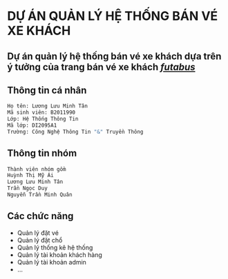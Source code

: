 
# DỰ ÁN QUẢN LÝ HỆ THỐNG BÁN VÉ XE KHÁCH
Dự án quản lý hệ thống bán vé xe khách dựa trên ý tưởng của trang bán vé xe khách [_futabus_](https://www.futabus.vn)
---

## Thông tin cá nhân
```bash
Họ tên: Lương Lưu Minh Tân
Mã sinh viên: B2011990
Lớp: Hệ Thống Thông Tin
Mã lớp: DI2095A1
Trường: Công Nghệ Thông Tin "&" Truyền Thông
```
## Thông tin nhóm

```bash
Thành viên nhóm gồm
Huỳnh Thị Mỹ Ái
Lương Lưu Minh Tân
Trần Ngọc Duy
Nguyễn Trần Minh Quân
```

## Các chức năng
- Quản lý đặt vé
- Quản lý đặt chổ
- Quản lý thống kê hệ thống
- Quản lý tài khoản khách hàng
- Quản lý tài khoản admin
- ...

